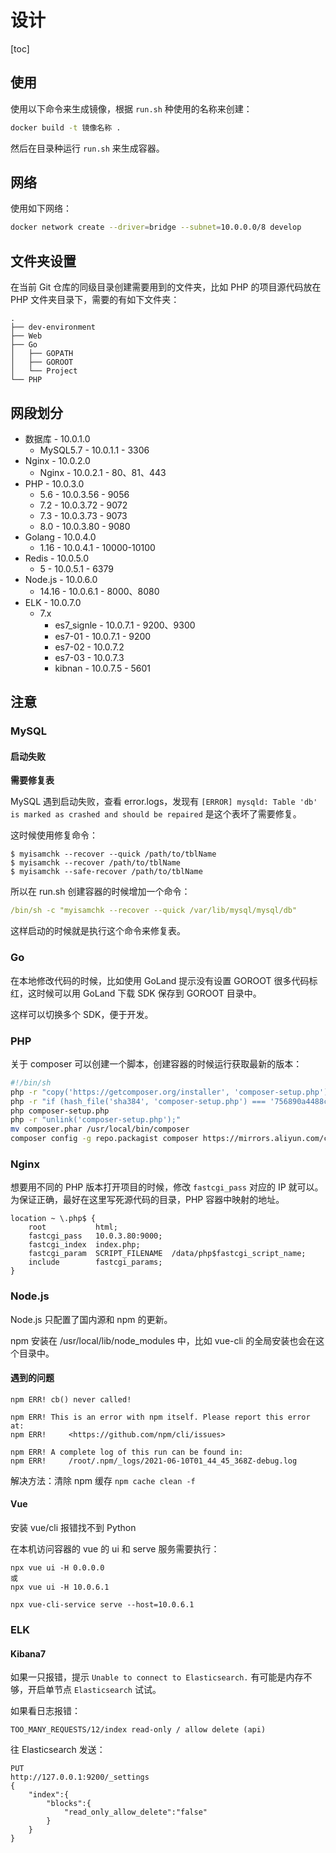 # 设计

[toc]

## 使用
使用以下命令来生成镜像，根据 ``run.sh`` 种使用的名称来创建：

```bash
docker build -t 镜像名称 .
```

然后在目录种运行 ``run.sh`` 来生成容器。

## 网络

使用如下网络：


```bash
docker network create --driver=bridge --subnet=10.0.0.0/8 develop
```

## 文件夹设置

在当前 Git 仓库的同级目录创建需要用到的文件夹，比如 PHP 的项目源代码放在 PHP 文件夹目录下，需要的有如下文件夹：

```
.
├── dev-environment
├── Web
├── Go
│   ├── GOPATH
│   ├── GOROOT
│   └── Project
└── PHP
```


## 网段划分

- 数据库 - 10.0.1.0
  - MySQL5.7 - 10.0.1.1 - 3306
- Nginx - 10.0.2.0
  - Nginx - 10.0.2.1 - 80、81、443
- PHP - 10.0.3.0
  - 5.6 - 10.0.3.56 - 9056
  - 7.2 - 10.0.3.72 - 9072
  - 7.3 - 10.0.3.73 - 9073
  - 8.0 - 10.0.3.80 - 9080
- Golang - 10.0.4.0
  - 1.16 - 10.0.4.1 - 10000-10100
- Redis - 10.0.5.0
  - 5 - 10.0.5.1 - 6379
- Node.js - 10.0.6.0
  - 14.16 - 10.0.6.1 - 8000、8080
- ELK - 10.0.7.0
  -  7.x
     - es7_signle - 10.0.7.1 - 9200、9300
     - es7-01 - 10.0.7.1 - 9200
     - es7-02 - 10.0.7.2
     - es7-03 - 10.0.7.3
     - kibnan - 10.0.7.5 - 5601
  
  

## 注意

### MySQL

#### 启动失败

**需要修复表**

MySQL 遇到启动失败，查看 error.logs，发现有 ``[ERROR] mysqld: Table 'db' is marked as crashed and should be repaired`` 是这个表坏了需要修复。

这时候使用修复命令：

```
$ myisamchk --recover --quick /path/to/tblName
$ myisamchk --recover /path/to/tblName
$ myisamchk --safe-recover /path/to/tblName
```

所以在 run.sh 创建容器的时候增加一个命令：

```yml
/bin/sh -c "myisamchk --recover --quick /var/lib/mysql/mysql/db"
```

这样启动的时候就是执行这个命令来修复表。

### Go
在本地修改代码的时候，比如使用 GoLand 提示没有设置 GOROOT 很多代码标红，这时候可以用 GoLand 下载 SDK 保存到 GOROOT 目录中。

这样可以切换多个 SDK，便于开发。

### PHP

关于 composer 可以创建一个脚本，创建容器的时候运行获取最新的版本：

```bash
#!/bin/sh
php -r "copy('https://getcomposer.org/installer', 'composer-setup.php');"
php -r "if (hash_file('sha384', 'composer-setup.php') === '756890a4488ce9024fc62c56153228907f1545c228516cbf63f885e036d37e9a59d27d63f46af1d4d07ee0f76181c7d3') { echo 'Installer verified'; } else { echo 'Installer corrupt'; unlink('composer-setup.php'); } echo PHP_EOL;"
php composer-setup.php
php -r "unlink('composer-setup.php');"
mv composer.phar /usr/local/bin/composer
composer config -g repo.packagist composer https://mirrors.aliyun.com/composer/
```

### Nginx

想要用不同的 PHP 版本打开项目的时候，修改 ``fastcgi_pass`` 对应的 IP 就可以。
为保证正确，最好在这里写死源代码的目录，PHP 容器中映射的地址。

```nginx
location ~ \.php$ {
    root           html;
    fastcgi_pass   10.0.3.80:9000;
    fastcgi_index  index.php;
    fastcgi_param  SCRIPT_FILENAME  /data/php$fastcgi_script_name;
    include        fastcgi_params;
}
```

### Node.js

Node.js 只配置了国内源和 npm 的更新。

npm 安装在 /usr/local/lib/node_modules 中，比如 vue-cli 的全局安装也会在这个目录中。

#### 遇到的问题

```
npm ERR! cb() never called!

npm ERR! This is an error with npm itself. Please report this error at:
npm ERR!     <https://github.com/npm/cli/issues>

npm ERR! A complete log of this run can be found in:
npm ERR!     /root/.npm/_logs/2021-06-10T01_44_45_368Z-debug.log
```

解决方法：清除 npm 缓存 ``npm cache clean -f``




#### Vue

安装 vue/cli 报错找不到 Python

在本机访问容器的 vue 的 ui 和 serve 服务需要执行：

```
npx vue ui -H 0.0.0.0
或
npx vue ui -H 10.0.6.1

npx vue-cli-service serve --host=10.0.6.1
```

### ELK

#### Kibana7

如果一只报错，提示 ``Unable to connect to Elasticsearch.`` 有可能是内存不够，开启单节点 ``Elasticsearch`` 试试。

如果看日志报错：

```
TOO_MANY_REQUESTS/12/index read-only / allow delete (api)
```

往 Elasticsearch 发送：

```
PUT
http://127.0.0.1:9200/_settings
{
    "index":{
        "blocks":{
            "read_only_allow_delete":"false"
        }
    }
}
```